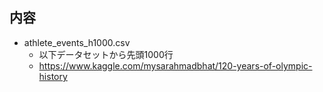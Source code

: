 ## 内容
- athlete_events_h1000.csv
  - 以下データセットから先頭1000行
  - https://www.kaggle.com/mysarahmadbhat/120-years-of-olympic-history